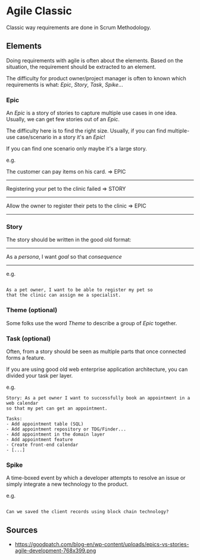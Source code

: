 # Agile Classic

Classic way requirements are done in Scrum Methodology.

## Elements

Doing requirements with agile is often about the elements. Based on the situation,
the requirement should be extracted to an element.

The difficulty for product owner/project manager is often to
known which requirements is what: *Epic*, *Story*, *Task*, *Spike*...


### Epic

An *Epic* is a story of stories to capture multiple use cases in one idea.
Usually, we can get few stories out of an *Epic*. 

The difficulty here is to find the right size. Usually, if you can find multiple-use case/scenario
in a story it's an *Epic*!

If you can find one scenario only maybe it's a large story.

e.g.

The customer can pay items on his card. => EPIC

---

Registering your pet to the clinic failed => STORY

---

Allow the owner to register their pets to the clinic => EPIC

---

### Story

The story should be written in the good old format:

---

As a *persona*, I want *goal* so that *consequence*

---


e.g. 

```

As a pet owner, I want to be able to register my pet so
that the clinic can assign me a specialist.

```



### Theme (optional)

Some folks use the word *Theme* to describe a group of
*Epic* together. 



### Task (optional)

Often, from a story should be seen as multiple parts that once
connected forms a feature.

If you are using good old web enterprise application architecture, you can
divided your task per layer.

e.g.

```
Story: As a pet owner I want to successfully book an appointment in a web calendar
so that my pet can get an appointment.

Tasks:
- Add appointment table (SQL)
- Add appointment repository or TDG/Finder...
- Add appointment in the domain layer
- Add appointment feature
- Create front-end calendar
- [...]
```
### Spike 

A time-boxed event by which a developer attempts to resolve an issue or
simply integrate a new technology to the product.

e.g.

```

Can we saved the client records using block chain technology?

```

## Sources

- https://goodpatch.com/blog-en/wp-content/uploads/epics-vs-stories-agile-development-768x399.png